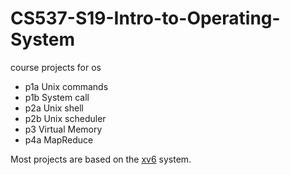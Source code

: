 # CS537-S19-Intro-to-Operating-System
course projects for os

- p1a Unix commands
- p1b System call
- p2a Unix shell
- p2b Unix scheduler
- p3  Virtual Memory
- p4a MapReduce

Most projects are based on  the [xv6](https://pdos.csail.mit.edu/6.828/2014/xv6.html) system.
